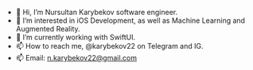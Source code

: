 - 👋 Hi, I’m Nursultan Karybekov software engineer.
- 👀 I’m interested in iOS Development, as well as Machine Learning and Augmented Reality.
- 🌱 I’m currently working with SwiftUI.
- 📫 How to reach me, @karybekov22 on Telegram and IG.
- 📫 Email: n.karybekov22@gmail.com

<!---
karybekov22/karybekov22 is a ✨ special ✨ repository because its `README.md` (this file) appears on your GitHub profile.
You can click the Preview link to take a look at your changes.
--->
